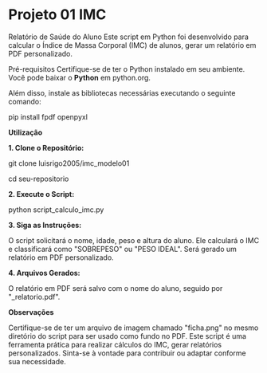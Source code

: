 # Projeto 01 IMC

Relatório de Saúde do Aluno
Este script em Python foi desenvolvido para calcular o Índice de Massa Corporal (IMC) de alunos, gerar um relatório em PDF personalizado.

Pré-requisitos
Certifique-se de ter o Python instalado em seu ambiente. Você pode baixar o **Python** em python.org.

Além disso, instale as bibliotecas necessárias executando o seguinte comando:

pip install fpdf openpyxl

**Utilização**

**1. Clone o Repositório:**

git clone luisrigo2005/imc_modelo01

cd seu-repositorio

**2. Execute o Script:**

python script_calculo_imc.py

**3. Siga as Instruções:**

O script solicitará o nome, idade, peso e altura do aluno.
Ele calculará o IMC e classificará como "SOBREPESO" ou "PESO IDEAL".
Será gerado um relatório em PDF personalizado.

**4. Arquivos Gerados:**

O relatório em PDF será salvo com o nome do aluno, seguido por "_relatorio.pdf".

**Observações**

Certifique-se de ter um arquivo de imagem chamado "ficha.png" no mesmo diretório do script para ser usado como fundo no PDF.
Este script é uma ferramenta prática para realizar cálculos do IMC, gerar relatórios personalizados.
Sinta-se à vontade para contribuir ou adaptar conforme sua necessidade.
